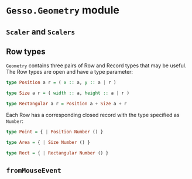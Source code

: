 # `Gesso.Geometry` module

## `Scaler` and `Scalers`

## Row types

`Geometry` contains three pairs of Row and Record types that may be useful. The
Row types are open and have a type parameter:

```purescript
type Position a r = ( x :: a, y :: a | r )

type Size a r = ( width :: a, height :: a | r )

type Rectangular a r = Position a + Size a + r
```

Each Row has a corresponding closed record with the type specified as `Number`:

```purescript
type Point = { | Position Number () }

type Area = { | Size Number () }

type Rect = { | Rectangular Number () }
```

## `fromMouseEvent`
